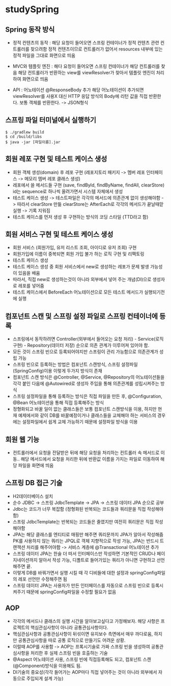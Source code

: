 # studySpring

## Spring 동작 방식

* 정적 컨텐츠의 동작 : 해당 요청이 들어오면 스프링 컨테이너가 정적 컨텐츠 관련 컨트롤러를 찾으려함 정적 컨텐츠이므로 컨트롤러가 없어서 resources 내부에 있는 정적 파일을 그대로 화면으로 띄움

* MVC와 템플릿 엔진 : 해다 요청이 들어오면 스프링 컨테이너가 해당 컨트롤러를 찾음 해당 컨트롤러가 반환하는 view를 viewResolver가 찾아서 템플릿 엔진이 처리하여 화면으로 띄움

* API : 어노테이션 @ResponseBody 추가 해당 어노테이션이 추가되면 viewResolver를 사용X 대신 HTTP 응답 방식의 Body에 리턴 값을 직접 반환한다. 보통 객체를 반환한다. -> JSON형식

## 스프링 파일 터미널에서 실행하기

```
$ ./gradlew build 
$ cd /build/libs
$ java -jar [파일이름].jar
```



## 회원 레포 구현 및 테스트 케이스 생성

* 회원 객체 생성(domain) 후 레포 구현 (레포지토리 패키지 -> 멤버 레포 인터페이스 -> 메모리 멤버 레포 클래스 생성)
* 레포에서 쓸 메서드들 구현 (save, findById, findByName, findAll, clearStore) id는 sequence로 하나씩 올려가면서 시스템 자체에서 생성
* 테스트 케이스 생성 -> 테스트파일은 각각의 메서드에 의존관계 없이 생성해야함 -> 따라서 clearStore 만듦 clearStore는 AfterEach로 각각의 메서드가 끝날때맏 실행 -> 기록 지워짐
* 테스트 케이스를 먼저 생성 후 구현하는 방식의 코딩 스타일 (TTD라고 함)

## 회원 서비스 구현 및 테스트 케이스 생성

* 회원 서비스 (회원가입, 유저 리스트 조회, 아이디로 유저 조회) 구현
* 회원가입에 이름이 중복되면 회원 가입 불가 하는 로직 구현 및 리팩토링
* 테스트 케이스 생성
* 테스트 케이스 생성 중 회원 서비스에서 new로 생성하는 레포가 문제 발생 가능성이 있음을 배움
* 따라서, 직접 new로 생성하는것이 아니라 외부에서 넣어 주는 개념(DI)으로 생성자로 레포를 넣어줌
* 테스트 케이스에서 BeforeEach 어노테이션으로 모든 테스트 메서드가 실행되기전에 실행

## 컴포넌트 스캔 및 스프링 설정 파일로 스프링 컨테이너에 등록

* 스프링에서 동작하려면 Controller(외부에서 들어오는 요청 처리) - Service(로직 구현) - Repository(데이터 저장) 순으로 의존 관계가 이루어져 있어야 함.
* 모든 것이 스프링 빈으로 등록되어야지만 스프링이 관리 가능함으로 의존관계가 성립 가능
* 스프링 빈으로 등록하는 방법은 컴포넌트 스캔방식, 스프링 설정파일(SpringConfig)이용 이렇게 두가지 방식이 존재
* 컴포넌트 스캔 방식은 @Controller, @Service, @Repository의 어노테이션들을 각각 붙인 다음에 @Autowired로 생성자 주입을 통해 의존관계를 성립시켜주는 방식
* 스프링 설정파일을 통해 등록하는 방식은 직접 파일을 만든 후, @Configuration, @Bean 어노테이션을 통해 직접 등록해주는 방식
* 정형화되고 바꿀 일이 없는 클래스들은 보통 컴포넌트 스캔방식을 이용, 하지만 현재 예제에서와 같이 DB를 바꿀예정이거나 클래스들을 교체해야 하는 서비스의 경우에는 설정파일에서 쉽게 교체 가능하기 때문에 설정파일 방식을 이용

## 회원 웹 기능

* 컨트롤러에서 요청을 전달받은 뒤에 해당 요청을 처리하는 컨트롤러 속 메서드로 이동.. 해당 메서드에서 요청을 처리한 뒤에 반환값 이름을 가지는 파일로 이동하여 해당 파일을 화면에 띄움

## 스프링 DB 접근 기술

* H2데이터베이스 설치
* 순수 JDBC -> 스프링 JdbcTemplate -> JPA -> 스프링 데이터 JPA 순으로 공부
* Jdbc는 코드가 너무 복잡함 (정형화된 반복되는 코드들과 쿼리문을 직접 작성해야함)
* 스프링 JdbcTemplate는 반복되는 코드들은 줄였지만 여전히 쿼리문은 직접 작성해야함
* JPA는 해당 클래스를 엔티티로 매핑만 해주면 쿼리문까지 JPA가 알아서 작성해줌 PK를 사용하지 않는 쿼리는 JPQL로 객체 지향적으로 작성 가능, JPA는 반드시 트랜잭션 처리를 해주어야함
-> 서비스 계층에 @Transactional 어노테이션 추가
* 스프링 데이터 JPA는 한술 더 떠서 인터페이스만 작성하면 기본적인 CRUD나 페이지네이션까지 알아서 작성 가능, 디폴트로 들어가있는 쿼리가 아니면 구현하고 선언해주면 끝.
* 이렇게 DB를 바꿔가면서 실행 시킬 때 각 디비들에 대한 설정과  springConfig파일의 레포 선언만 수정해주면 됨
* 스프링 데이터 JPA는 사용자가 만든 인터페이스를 자동으로 스프링 빈으로 등록시켜주기 때문에 springConfig파일을 수정할 필요가 없음

## AOP

* 각각의 메서드나 클래스의 실행 시간을 알아보고싶다고 가정해보자. 해당 사항은 프로젝트의 핵심관심사항이 아니라 공통관심사항이다. 
* 핵심관심사항과 공통관심사항이 뒤섞이면 유지보수 측면에서 매우 까다로움, 하지만 공통관심사항을 따로 공통 로직으로 만들기도 어려운 상황.
* 이럴때 AOP를 사용함 -> AOP는 프록시기술로 가짜 스프링 빈을 생성하여 공통관심사항을 처리한 후 실제 스프링 빈을 호출하는 기술
* @Aspect 어노테이션 사용, 스프링 빈에 직접등록해도 되고, 컴포넌트 스캔(@Component)방식을 이용해도 됨.
* DI기술의 중요성(각각 들어가는 AOP마다 직접 넣어주는 것이 아니라 외부에서 자동으로 주입되게 설계 가능)
